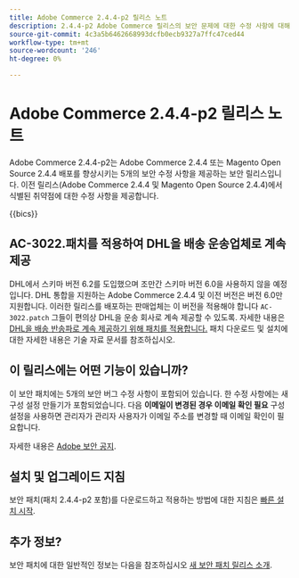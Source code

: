 ```yaml
---
title: Adobe Commerce 2.4.4-p2 릴리스 노트
description: 2.4.4-p2 Adobe Commerce 릴리스의 보안 문제에 대한 수정 사항에 대해 알아봅니다.
source-git-commit: 4c3a5b6462668993dcfb0ecb9327a7ffc47ced44
workflow-type: tm+mt
source-wordcount: '246'
ht-degree: 0%

---
```



# Adobe Commerce 2.4.4-p2 릴리스 노트

Adobe Commerce 2.4.4-p2는 Adobe Commerce 2.4.4 또는 Magento Open Source 2.4.4 배포를 향상시키는 5개의 보안 수정 사항을 제공하는 보안 릴리스입니다. 이전 릴리스(Adobe Commerce 2.4.4 및 Magento Open Source 2.4.4)에서 식별된 취약점에 대한 수정 사항을 제공합니다.

{{bics}}

## AC-3022.패치를 적용하여 DHL을 배송 운송업체로 계속 제공

DHL에서 스키마 버전 6.2를 도입했으며 조만간 스키마 버전 6.0을 사용하지 않을 예정입니다. DHL 통합을 지원하는 Adobe Commerce 2.4.4 및 이전 버전은 버전 6.0만 지원합니다. 이러한 릴리스를 배포하는 판매업체는 이 버전을 적용해야 합니다 `AC-3022.patch` 그들이 편의상 DHL을 운송 회사로 계속 제공할 수 있도록. 자세한 내용은 [DHL을 배송 반송파로 계속 제공하기 위해 패치를 적용합니다.](https://support.magento.com/hc/en-us/articles/7707818131597-Apply-a-patch-to-continue-offering-DHL-as-shipping-carrier?_ga=2.201689433.994140970.1661546561-1218319047.1534347481) 패치 다운로드 및 설치에 대한 자세한 내용은 기술 자료 문서를 참조하십시오.

## 이 릴리스에는 어떤 기능이 있습니까?

이 보안 패치에는 5개의 보안 버그 수정 사항이 포함되어 있습니다. 한 수정 사항에는 새 구성 설정 만들기가 포함되었습니다. 다음 **이메일이 변경된 경우 이메일 확인 필요** 구성 설정을 사용하면 관리자가 관리자 사용자가 이메일 주소를 변경할 때 이메일 확인이 필요합니다. <!-- AC-6292-->

자세한 내용은 [Adobe 보안 공지](https://helpx.adobe.com/security/products/magento/apsb22-48.html).

## 설치 및 업그레이드 지침

보안 패치(패치 2.4.4-p2 포함)를 다운로드하고 적용하는 방법에 대한 지침은 [빠른 설치 시작](../../../installation/composer.md).

## 추가 정보?

보안 패치에 대한 일반적인 정보는 다음을 참조하십시오 [새 보안 패치 릴리스 소개](https://community.magento.com/t5/Magento-DevBlog/Introducing-the-New-Security-Patch-Release/ba-p/141287).
